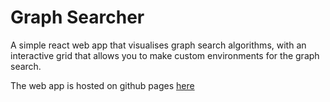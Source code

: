 # Graph Searcher

A simple react web app that visualises graph search algorithms, with an interactive grid that allows you to make custom environments for the graph search.

The web app is hosted on github pages [here](https://rhysduggan5.github.io/GraphSearchWebApp)
